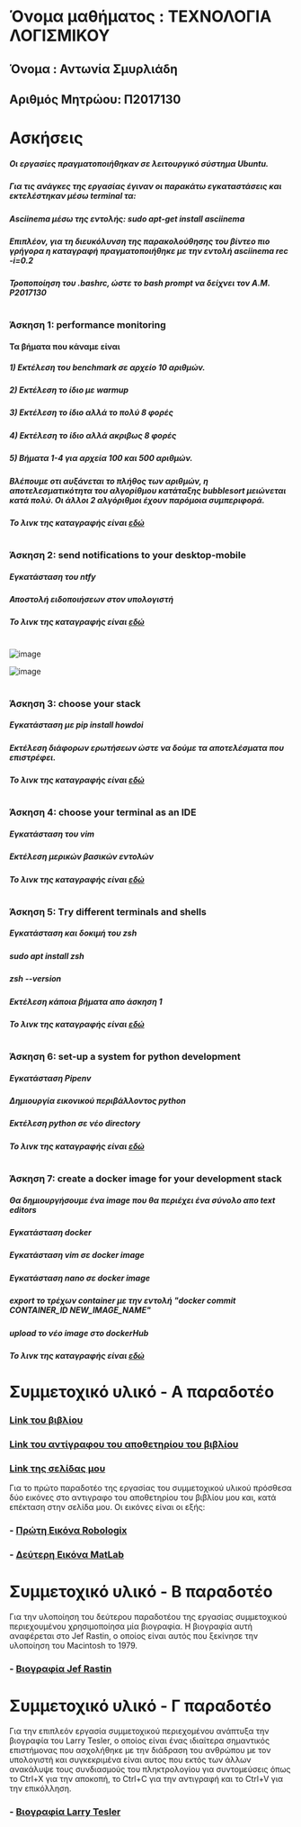 # Όνομα μαθήματος : ΤΕΧΝΟΛΟΓΙΑ ΛΟΓΙΣΜΙΚΟΥ
## Όνομα : Αντωνία Σμυρλιάδη
## Αριθμός Μητρώου: Π2017130
#
# Ασκήσεις

##### Οι εργασίες πραγματοποιήθηκαν σε λειτουργικό σύστημα Ubuntu.
##### Για τις ανάγκες της εργασίας έγιναν οι παρακάτω εγκαταστάσεις και εκτελέστηκαν μέσω terminal τα:
##### Asciinema μέσω της εντολής: sudo apt-get install asciinema
##### Επιπλέον, για τη διευκόλυνση της παρακολούθησης του βίντεο πιο γρήγορα η καταγραφή πραγματοποιήθηκε με την εντολή asciinema rec -i=0.2
##### Τροποποίηση του .bashrc, ώστε το bash prompt να δείχνει τον Α.Μ. P2017130
#
### Άσκηση 1: performance monitoring
#### Τα βήματα που κάναμε είναι
##### 1) Εκτέλεση του benchmark σε αρχείο 10 αριθμών.
##### 2) Εκτέλεση το ίδιο με warmup
##### 3) Εκτέλεση το ίδιο αλλά το πολύ 8 φορές
##### 4) Εκτέλεση το ίδιο αλλά ακριβως 8 φορές
##### 5) Βήματα 1-4 για αρχεία 100 και 500 αριθμών.
#####
##### Βλέπουμε οτι αυξάνεται το πλήθος των αριθμών, η αποτελεσματικότητα του αλγορίθμου κατάταξης bubblesort μειώνεται κατά πολύ. Οι άλλοι 2 αλγόριθμοι έχουν παρόμοια συμπεριφορά.
##### Το λινκ της καταγραφής είναι [εδώ](https://asciinema.org/a/wA8fyU87rIdWW9otlXXMaF5qL)
#
### Άσκηση 2: send notifications to your desktop-mobile
##### Εγκατάσταση του ntfy
##### Αποστολή ειδοποιήσεων στον υπολογιστή
##### Το λινκ της καταγραφής είναι [εδώ](https://asciinema.org/a/g5pNxjI9YuOWiUtQYcscMczum)
#
![image](https://github.com/p17smyr/sw/blob/P2017130/projects/2017130/97149487_923521804786800_5204253233098260480_n.jpg)

![image](https://github.com/p17smyr/sw/blob/P2017130/projects/2017130/95665332_280415906458359_3036562446870380544_n.jpg)
#
#####
#
### Άσκηση 3: choose your stack
##### Εγκατάσταση με pip install howdoi
##### Εκτέλεση διάφορων ερωτήσεων ώστε να δούμε τα αποτελέσματα που επιστρέφει.
##### Το λινκ της καταγραφής είναι [εδώ](https://asciinema.org/a/329278)
#
### Άσκηση 4: choose your terminal as an IDE
##### Εγκατάσταση του vim
##### Εκτέλεση μερικών βασικών εντολών
##### Το λινκ της καταγραφής είναι [εδώ](https://asciinema.org/a/lsMx83REj0ftLg6SvrPOAcVJl)
#
### Άσκηση 5: Τry different terminals and shells
##### Εγκατάσταση και δοκιμή του zsh
##### sudo apt install zsh
##### zsh --version
##### Εκτέλεση κάποια βήματα απο άσκηση 1
##### Το λινκ της καταγραφής είναι [εδώ](https://asciinema.org/a/ZZcjTrMWxXQQgdVoC2jMLZaO6)
#
### Άσκηση 6: set-up a system for python development
##### Εγκατάσταση Pipenv
##### Δημιουργία εικονικού περιβάλλοντος python
##### Εκτέλεση python σε νέο directory
##### Το λινκ της καταγραφής είναι [εδώ](https://asciinema.org/a/329287)
#
### Άσκηση 7: create a docker image for your development stack
##### Θα δημιουργήσουμε ένα image που θα περιέχει ένα σύνολο απο text editors
##### Εγκατάσταση docker
##### Εγκατάσταση vim σε docker image
##### Εγκατάσταση nano σε docker image
##### export το τρέχων container με την εντολή "docker commit CONTAINER_ID NEW_IMAGE_NAME"
##### upload το νέο image στο dockerHub
##### Το λινκ της καταγραφής είναι [εδώ](https://asciinema.org/a/334053)



# Συμμετοχικό υλικό - Α παραδοτέο

### [Link του βιβλίου](https://www.mibook.org)

### [Link του αντίγραφου του αποθετηρίου του βιβλίου](https://github.com/p17smyr/gr)

### [Link της σελίδας μου](//p17smyr.github.io/gr/)

Για το πρώτο παραδοτέο της εργασίας του συμμετοχικού υλικού πρόσθεσα δύο εικόνες στο αντιγραφο του αποθετηρίου του βιβλίου μου και, κατά επέκταση στην σελίδα μου. Οι εικόνες είναι οι εξής:

### - [Πρώτη Εικόνα Robologix](https://p17smyr.github.io/gr/gallery/robologix/)
### - [Δεύτερη Εικόνα MatLab](https://p17smyr.github.io/gr/gallery/matlab/)


# Συμμετοχικό υλικό - B παραδοτέο

Για την υλοποίηση του δεύτερου παραδοτέου της εργασίας συμμετοχικού περιεχουμένου χρησιμοποίησα μία βιογραφία. Η βιογραφία αυτή αναφέρεται στο Jef Rastin, ο οποίος είναι αυτός που ξεκίνησε την υλοποίηση του Macintosh το 1979.

### - [Βιογραφία Jef Rastin](https://p17smyr.github.io/gr/biography/jef-raskin/?fbclid=IwAR0gfPx_8aTYGe8MWtOGFwAjkwSz0UwEJtF-9bUxBqsG5Ygz362JS_TxzrA)

# Συμμετοχικό υλικό - Γ παραδοτέο

Για την επιπλεόν εργασία συμμετοχικού περιεχομένου ανάπτυξα την βιογραφία του Larry Tesler, ο οποίος είναι ένας ιδιαίτερα σημαντικός επιστήμονας που ασχολήθηκε με την διάδραση του ανθρώπου με τον υπολογιστή και συγκεκριμένα είναι αυτος που εκτός των άλλων ανακάλυψε τους συνδιασμούς του πληκτρολογίου για συντομεύσεις όπως το Ctrl+X για την αποκοπή, το Ctrl+C για την αντιγραφή και το Ctrl+V για την επικόλληση.

### - [Βιογραφία Larry Tesler](https://p17smyr.github.io/gr/biography/larry-tesler/?fbclid=IwAR3tRNRbpxR8XbAQp6e3nIvDZf7VGyqOekP3Jt5O4qThQy38HC7jz07plok)
